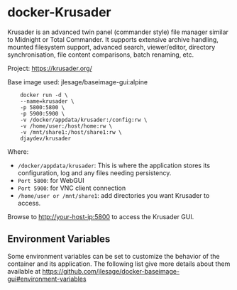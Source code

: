 # docker-Krusader

Krusader is an advanced twin panel (commander style) file manager similar to Midnight or Total Commander.  It supports extensive archive handling, mounted filesystem support, advanced search, viewer/editor, directory synchronisation, file content comparisons, batch renaming, etc.

Project: <https://krusader.org/>

Base image used: jlesage/baseimage-gui:alpine

```shell
    docker run -d \
    --name=krusader \
    -p 5800:5800 \
    -p 5900:5900 \
    -v /docker/appdata/krusader:/config:rw \
    -v /home/user:/host/home:rw \
    -v /mnt/share1:/host/share1:rw \
    djaydev/krusader
```

Where:

- `/docker/appdata/krusader`: This is where the application stores its configuration, log and any files needing persistency.
- `Port 5800`: for WebGUI
- `Port 5900`: for VNC client connection
- `/home/user or /mnt/share1`: add directories you want Krusader to access.

Browse to <http://your-host-ip:5800> to access the Krusader GUI.

## Environment Variables

Some environment variables can be set to customize the behavior of the container and its application. The following list give more details about them available at <https://github.com/jlesage/docker-baseimage-gui#environment-variables>
